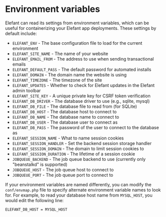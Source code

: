 # Environment variables

Elefant can read its settings from environment variables, which can be useful for
containerizing your Elefant app deployments. These settings by default include:

* `ELEFANT_ENV` - The base configuration file to load for the current environment
* `ELEFANT_SITE_NAME` - The name of your website
* `ELEFANT_EMAIL_FROM` - The address to use when sending transactional emails
* `ELEFANT_DEFAULT_PASS` - The default password for automated installs
* `ELEFANT_DOMAIN` - The domain name the website is using
* `ELEFANT_TIMEZONE` - The timezone of the site
* `ELEFANT_UPDATES` - Whether to check for Elefant updates in the Elefant admin toolbar
* `ELEFANT_SITE_KEY` - A unique private key for CSRF token verification
* `ELEFANT_DB_DRIVER` - The database driver to use (e.g., sqlite, mysql)
* `ELEFANT_DB_FILE` - The database file to read from (for SQLite)
* `ELEFANT_DB_HOST` - The database host to connect to
* `ELEFANT_DB_NAME` - The database name to connect to
* `ELEFANT_DB_USER` - The database user to connect as
* `ELEFANT_DB_PASS` - The password of the user to connect to the database as
* `ELEFANT_SESSION_NAME` - What to name session cookies
* `ELEFANT_SESSION_HANDLER` - Set the backend session storage handler
* `ELEFANT_SESSION_DOMAIN` - The domain to limit session cookies to
* `ELEFANT_SESSION_DURATION` - The lifetime of a session cookie
* `JOBQUEUE_BACKEND` - The job queue backend to use (currently only "beanstalkd" is supported)
* `JOBQUEUE_HOST` - The job queue host to connect to
* `JOBQUEUE_PORT` - The job queue port to connect to

If your environment variables are named differently, you can modify the `conf/envmap.php`
file to specify alternate environment variable names to look for. For example,
to read your database host name from `MYSQL_HOST`, you would edit the following line:

```
ELEFANT_DB_HOST = MYSQL_HOST
```

